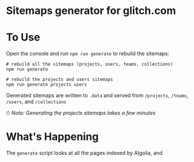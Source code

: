 # Sitemaps generator for glitch.com

To Use
===

Open the console and run `npm run generate` to rebuild the sitemaps:

```
# rebuild all the sitemaps (projects, users, teams, collections)
npm run generate

# rebuild the projects and users sitemaps
npm run generate projects users
```
Generated sitemaps are written to `.data` and served from `/projects`, `/teams`, `/users`, and `/collections`

⏱ *Note: Generating the projects sitemaps takes a few minutes*

What's Happening
===

The `generate` script looks at all the pages indexed by Algolia, and 